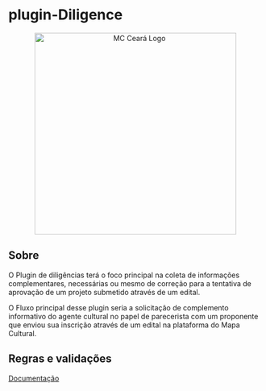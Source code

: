 # plugin-Diligence


<p align="center"><a href="https://mapacultural.secult.ce.gov.br/" target="_blank"><img src="https://mapacultural.secult.ce.gov.br/assets/img/logo-ceara-2396208294-1680122696.png" width="400" alt="MC Ceará Logo"></a></p>


## Sobre
<p>
  O Plugin de diligências terá o foco principal na coleta de informações complementares, necessárias ou mesmo de correção para a tentativa de aprovação de um projeto submetido através de um edital.
</p>
<p>
  O Fluxo principal desse plugin seria a solicitação de complemento informativo do agente cultural no papel de parecerista com um proponente que enviou sua inscrição através de um edital na plataforma do Mapa Cultural.
</p>

## Regras e validações
[Documentação](https://docs.google.com/document/d/17k0FKzfvFCc8WIDEtI9U7At46NhK-HkWoe4FAfGafbo/edit?usp=sharing)
